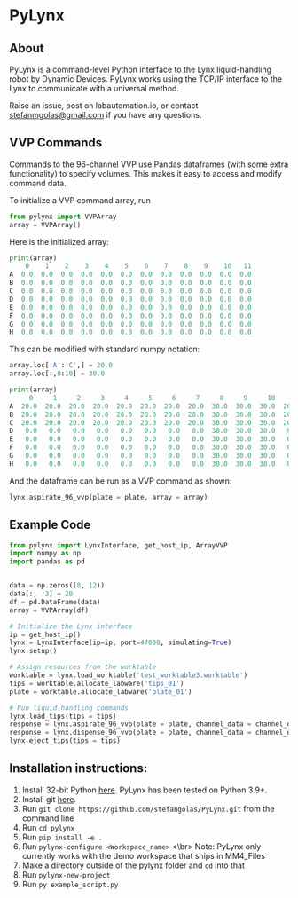 # PyLynx

## About
PyLynx is a command-level Python interface to the Lynx liquid-handling robot by Dynamic Devices. PyLynx works using the TCP/IP interface to the Lynx to communicate with a universal method.

Raise an issue, post on labautomation.io, or contact stefanmgolas@gmail.com if you have any questions.

## VVP Commands

Commands to the 96-channel VVP use Pandas dataframes (with some extra functionality) to specify volumes. This makes it easy to access and modify command data.

To initialize a VVP command array, run
```python
from pylynx import VVPArray
array = VVPArray()
```

Here is the initialized array:
```python
print(array)
    0    1    2    3    4    5    6    7    8    9    10   11
A  0.0  0.0  0.0  0.0  0.0  0.0  0.0  0.0  0.0  0.0  0.0  0.0
B  0.0  0.0  0.0  0.0  0.0  0.0  0.0  0.0  0.0  0.0  0.0  0.0
C  0.0  0.0  0.0  0.0  0.0  0.0  0.0  0.0  0.0  0.0  0.0  0.0
D  0.0  0.0  0.0  0.0  0.0  0.0  0.0  0.0  0.0  0.0  0.0  0.0
E  0.0  0.0  0.0  0.0  0.0  0.0  0.0  0.0  0.0  0.0  0.0  0.0
F  0.0  0.0  0.0  0.0  0.0  0.0  0.0  0.0  0.0  0.0  0.0  0.0
G  0.0  0.0  0.0  0.0  0.0  0.0  0.0  0.0  0.0  0.0  0.0  0.0
H  0.0  0.0  0.0  0.0  0.0  0.0  0.0  0.0  0.0  0.0  0.0  0.0
```

This can be modified with standard numpy notation:
```python
array.loc['A':'C',] = 20.0
array.loc[:,8:10] = 30.0
```

```python
print(array)
     0     1     2     3     4     5     6     7     8     9     10    11
A  20.0  20.0  20.0  20.0  20.0  20.0  20.0  20.0  30.0  30.0  30.0  20.0
B  20.0  20.0  20.0  20.0  20.0  20.0  20.0  20.0  30.0  30.0  30.0  20.0
C  20.0  20.0  20.0  20.0  20.0  20.0  20.0  20.0  30.0  30.0  30.0  20.0
D   0.0   0.0   0.0   0.0   0.0   0.0   0.0   0.0  30.0  30.0  30.0   0.0
E   0.0   0.0   0.0   0.0   0.0   0.0   0.0   0.0  30.0  30.0  30.0   0.0
F   0.0   0.0   0.0   0.0   0.0   0.0   0.0   0.0  30.0  30.0  30.0   0.0
G   0.0   0.0   0.0   0.0   0.0   0.0   0.0   0.0  30.0  30.0  30.0   0.0
H   0.0   0.0   0.0   0.0   0.0   0.0   0.0   0.0  30.0  30.0  30.0   0.0
```

And the dataframe can be run as a VVP command as shown:
```python
lynx.aspirate_96_vvp(plate = plate, array = array)
```

## Example Code

```python
from pylynx import LynxInterface, get_host_ip, ArrayVVP
import numpy as np
import pandas as pd


data = np.zeros((8, 12))
data[:, :3] = 20
df = pd.DataFrame(data)
array = VVPArray(df)

# Initialize the Lynx interface
ip = get_host_ip()
lynx = LynxInterface(ip=ip, port=47000, simulating=True)
lynx.setup()

# Assign resources from the worktable
worktable = lynx.load_worktable('test_worktable3.worktable')
tips = worktable.allocate_labware('tips_01')
plate = worktable.allocate_labware('plate_01')

# Run liquid-handling commands
lynx.load_tips(tips = tips)
response = lynx.aspirate_96_vvp(plate = plate, channel_data = channel_data)
response = lynx.dispense_96_vvp(plate = plate, channel_data = channel_data)
lynx.eject_tips(tips = tips)

```

## Installation instructions:
1. Install 32-bit Python [here](https://www.python.org/downloads/windows/). PyLynx has been tested on Python 3.9+.
2. Install git [here](https://git-scm.com/download/win).
3. Run `git clone https://github.com/stefangolas/PyLynx.git` from the command line
4. Run `cd pylynx`
5. Run `pip install -e .`
6. Run `pylynx-configure <Workspace_name>` <\br> Note: PyLynx only currently works with the demo workspace that ships in MM4_Files
7. Make a directory outside of the pylynx folder and `cd` into that
8. Run `pylynx-new-project`
9. Run `py example_script.py`
